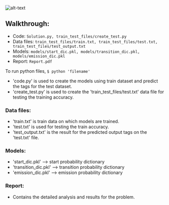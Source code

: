 ![alt-text](https://github.com/shrebox/Natural-Language-Processing/blob/master/4.%20HMM%20-%20Veterbi/Problem_Statement.jpg)

## Walkthrough:

* Code: ```Solution.py, train_test_files/create_test.py```
* Data files: ```train_test_files/train.txt, train_test_files/test.txt, train_test_files/test_output.txt```
* Models: ```models/start_dic.pkl, models/transition_dic.pkl, models/emission_dic.pkl```
* Report: ```Report.pdf```

To run python files, ```$ python 'filename'```

* 'code.py' is used to create the models using train dataset and predict the tags for the test dataset. 
* 'create_test.py' is used to create the 'train_test_files/test.txt' data file for testing the training accuracy.

### Data files:

* 'train.txt' is train data on which models are trained.
* 'test.txt' is used for testing the train accuracy.
* 'test_output.txt' is the result for the predicted output tags on the 'test.txt' file.

### Models:

* 'start_dic.pkl' --> start probability dictionary
* 'transition_dic.pkl' --> transition probability dictionary
* 'emission_dic.pkl' --> emission probability dictionary

### Report:

* Contains the detailed analysis and results for the problem.
